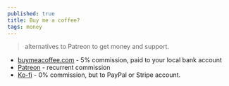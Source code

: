 ```yaml
---
published: true
title: Buy me a coffee?
tags: money
---
```

> alternatives to Patreon to get money and support.

- [buymeacoffee.com](https://www.buymeacoffee.com/faq) - 5% commission, paid to your local bank account
- [Patreon](https://www.patreon.com/) - recurrent commission
- [ Ko-fi](https://ko-fi.com/) - 0% commission, but to PayPal or Stripe account.

